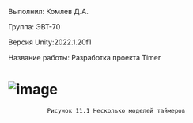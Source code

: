 
Выполнил: Комлев Д.А.

Группа: ЭВТ-70

Версия Unity:2022.1.20f1

Название работы: Разработка проекта Timer

# ![image](https://user-images.githubusercontent.com/119409903/205133743-195ef532-4c8f-4a81-a865-c680d98ead94.png)
               Рисунок 11.1 Несколько моделей таймеров
   
